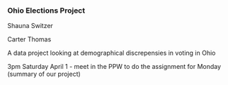 ### Ohio Elections Project

Shauna Switzer

Carter Thomas

A data project looking at demographical discrepensies in voting in Ohio

3pm Saturday April 1 - meet in the PPW to do the assignment for Monday (summary of our project)
